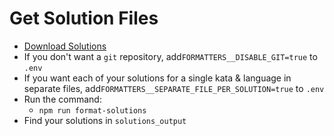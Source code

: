 # Get Solution Files

- [Download Solutions](./download-solutions.md)
- If you don't want a `git` repository, add`FORMATTERS__DISABLE_GIT=true` to `.env`
- If you want each of your solutions for a single kata & language in separate files, add`FORMATTERS__SEPARATE_FILE_PER_SOLUTION=true` to `.env`
- Run the command:
  - `npm run format-solutions`
- Find your solutions in `solutions_output`
